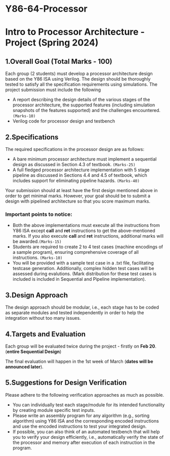 # Y86-64-Processor

# Intro to Processor Architecture - Project (Spring 2024)

## 1.Overall Goal (Total Marks - 100)

Each group (2 students) must develop a processor architecture design based on the Y86 ISA using Verilog. The design
should be thoroughly tested to satisfy all the specification requirements using simulations. The project submission
must include the following

- A report describing the design details of the various stages of the processor architecture, the supported features
(including simulation snapshots of the features supported) and the challenges encountered. `(Marks-10)`
- Verilog code for processor design and testbench

## 2.Specifications

The required specifications in the processor design are as follows:

- A bare minimum processor architecture must implement a sequential design as discussed in Section 4.3 of
textbook. `(Marks-25)`
- A full fledged processor architecture implementation with 5 stage pipeline as discussed in Sections 4.4 and 4.5
of textbook, which includes support for eliminating pipeline hazards. `(Marks-40)`

Your submission should at least have the first design mentioned above in order to get minimal marks. However, your
goal should be to submit a design with pipelined architecture so that you score maximum marks.

### Important points to notice:
- Both the above implementations must execute all the instructions from Y86 ISA except **call** and **ret** instructions to get the above-mentioned marks. If you also execute **call** and **ret** instructions, additional marks will be awarded.`(Marks-15)`
- Students are required to create 2 to 4 test cases (machine encodings of a sample program), ensuring comprehensive coverage of all instructions. `(Marks-10)`
- You will be provided with a sample test case in a .txt file, facilitating testcase generation. Additionally, complex hidden test cases will be assessed during evalutions. (Mark distribution for these test cases is included is included in Sequential and Pipeline implementation).

## 3.Design Approach
The design approach should be modular, i.e., each stage has to be coded as separate modules and tested independently
in order to help the integration without too many issues.


## 4.Targets and Evaluation

Each group will be evaluated twice during the project - firstly on **Feb 20**. (**entire Sequential Design**)

The final evaluation will happen in the 1st week of March (**dates will be announced later**).

## 5.Suggestions for Design Verification

Please adhere to the following verification approaches as much as possible.
- You can individually test each stage/module for its intended functionality by creating module specific test
inputs.
- Please write an assembly program for any algorithm (e.g., sorting algorithm) using Y86 ISA and the corresponding encoded instructions and use the encoded instructions to test your integrated design.
- If possible, you can also think of an automated testbench that will help you to verify your design efficiently, i.e., automatically verify the state of the processor and memory after execution of each instruction in the program.
